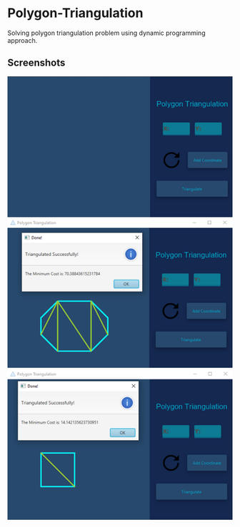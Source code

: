# Polygon-Triangulation
Solving polygon triangulation problem using dynamic programming approach.
## Screenshots
<img src="https://github.com/shayandaneshvar/Polygon-Triangulation/blob/master/screenshots/p1.png?raw=true" alt="1">

<img src="https://github.com/shayandaneshvar/Polygon-Triangulation/blob/master/screenshots/p2.png?raw=true" alt="2">

<img src="https://github.com/shayandaneshvar/Polygon-Triangulation/blob/master/screenshots/p3.png?raw=true" alt="3">


